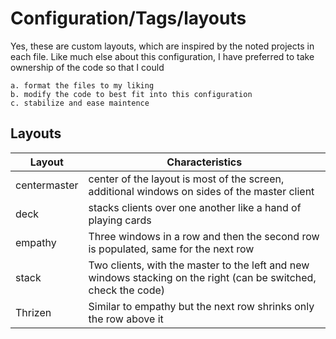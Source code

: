 # Configuration/Tags/layouts

Yes, these are custom layouts, which are inspired by the noted projects in each
file. Like much else about this configuration, I have preferred to take
ownership of the code so that I could

    a. format the files to my liking
    b. modify the code to best fit into this configuration
    c. stabilize and ease maintence

## Layouts

| Layout       | Characteristics                                                                                                  |
| ------------ | ---------------------------------------------------------------------------------------------------------------- |
| centermaster | center of the layout is most of the screen, additional windows on sides of the master client                     |
| deck         | stacks clients over one another like a hand of playing cards                                                     |
| empathy      | Three windows in a row and then the second row is populated, same for the next row                               |
| stack        | Two clients, with the master to the left and new windows stacking on the right (can be switched, check the code) |
| Thrizen      | Similar to empathy but the next row shrinks only the row above it                                                |
